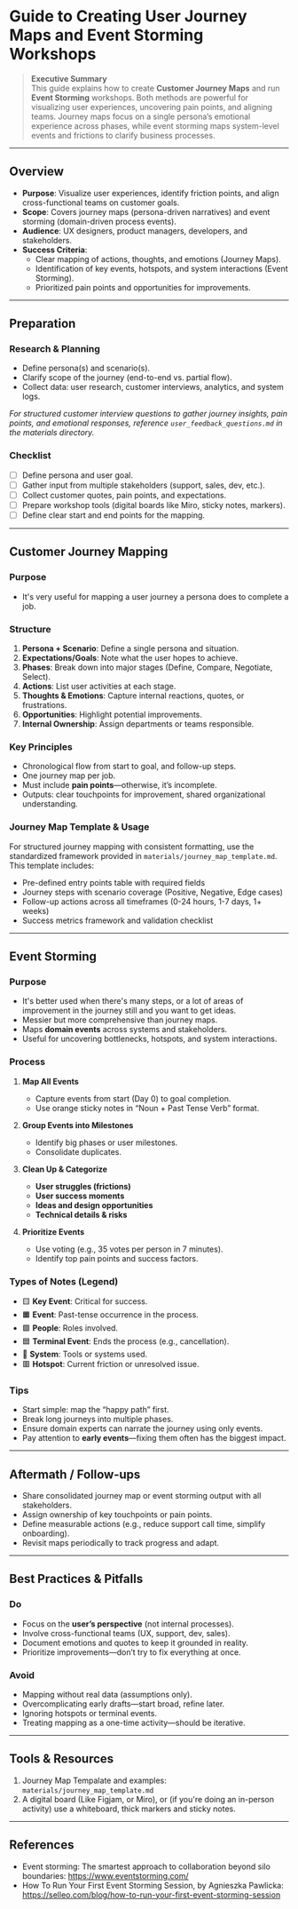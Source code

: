 # Guide to Creating User Journey Maps and Event Storming Workshops

> **Executive Summary**  
> This guide explains how to create **Customer Journey Maps** and run **Event Storming** workshops. Both methods are powerful for visualizing user experiences, uncovering pain points, and aligning teams. Journey maps focus on a single persona’s emotional experience across phases, while event storming maps system-level events and frictions to clarify business processes.

---

## Overview

- **Purpose**: Visualize user experiences, identify friction points, and align cross-functional teams on customer goals.  
- **Scope**: Covers journey maps (persona-driven narratives) and event storming (domain-driven process events).  
- **Audience**: UX designers, product managers, developers, and stakeholders.  
- **Success Criteria**:
  - Clear mapping of actions, thoughts, and emotions (Journey Maps).
  - Identification of key events, hotspots, and system interactions (Event Storming).
  - Prioritized pain points and opportunities for improvements.

---

## Preparation

### Research & Planning
- Define persona(s) and scenario(s).
- Clarify scope of the journey (end-to-end vs. partial flow).
- Collect data: user research, customer interviews, analytics, and system logs.

*For structured customer interview questions to gather journey insights, pain points, and emotional responses, reference `user_feedback_questions.md` in the materials directory.*

### Checklist
- [ ] Define persona and user goal.
- [ ] Gather input from multiple stakeholders (support, sales, dev, etc.).
- [ ] Collect customer quotes, pain points, and expectations.
- [ ] Prepare workshop tools (digital boards like Miro, sticky notes, markers).
- [ ] Define clear start and end points for the mapping.

---

## Customer Journey Mapping

### Purpose
- It's very useful for mapping a user journey a persona does to complete a job.

### Structure
1. **Persona + Scenario**: Define a single persona and situation.  
2. **Expectations/Goals**: Note what the user hopes to achieve.  
3. **Phases**: Break down into major stages (Define, Compare, Negotiate, Select).  
4. **Actions**: List user activities at each stage.  
5. **Thoughts & Emotions**: Capture internal reactions, quotes, or frustrations.  
6. **Opportunities**: Highlight potential improvements.  
7. **Internal Ownership**: Assign departments or teams responsible.

### Key Principles
- Chronological flow from start to goal, and follow-up steps.
- One journey map per job.
- Must include **pain points**—otherwise, it’s incomplete.
- Outputs: clear touchpoints for improvement, shared organizational understanding.

### Journey Map Template & Usage
For structured journey mapping with consistent formatting, use the standardized framework provided in `materials/journey_map_template.md`. This template includes:
- Pre-defined entry points table with required fields
- Journey steps with scenario coverage (Positive, Negative, Edge cases)
- Follow-up actions across all timeframes (0-24 hours, 1-7 days, 1+ weeks)
- Success metrics framework and validation checklist

---

## Event Storming

### Purpose
- It's better used when there's many steps, or a lot of areas of improvement in the journey still and you want to get ideas.
- Messier but more comprehensive than journey maps.
- Maps **domain events** across systems and stakeholders.
- Useful for uncovering bottlenecks, hotspots, and system interactions.

### Process
1. **Map All Events**  
   - Capture events from start (Day 0) to goal completion.  
   - Use orange sticky notes in “Noun + Past Tense Verb” format.  

2. **Group Events into Milestones**  
   - Identify big phases or user milestones.  
   - Consolidate duplicates.  

3. **Clean Up & Categorize**  
   - **User struggles (frictions)**  
   - **User success moments**  
   - **Ideas and design opportunities**  
   - **Technical details & risks**  

4. **Prioritize Events**  
   - Use voting (e.g., 35 votes per person in 7 minutes).  
   - Identify top pain points and success factors.  

### Types of Notes (Legend)
- 🟨 **Key Event**: Critical for success.  
- 🟧 **Event**: Past-tense occurrence in the process.  
- 🟩 **People**: Roles involved.  
- 🟦 **Terminal Event**: Ends the process (e.g., cancellation).  
- 🩷 **System**: Tools or systems used.  
- 🟥 **Hotspot**: Current friction or unresolved issue.  

### Tips
- Start simple: map the “happy path” first.  
- Break long journeys into multiple phases.  
- Ensure domain experts can narrate the journey using only events.  
- Pay attention to **early events**—fixing them often has the biggest impact.  

---

## Aftermath / Follow-ups
- Share consolidated journey map or event storming output with all stakeholders.  
- Assign ownership of key touchpoints or pain points.  
- Define measurable actions (e.g., reduce support call time, simplify onboarding).  
- Revisit maps periodically to track progress and adapt.  

---

## Best Practices & Pitfalls

### Do
- Focus on the **user’s perspective** (not internal processes).  
- Involve cross-functional teams (UX, support, dev, sales).  
- Document emotions and quotes to keep it grounded in reality.  
- Prioritize improvements—don’t try to fix everything at once.  

### Avoid
- Mapping without real data (assumptions only).  
- Overcomplicating early drafts—start broad, refine later.  
- Ignoring hotspots or terminal events.  
- Treating mapping as a one-time activity—should be iterative.  

---

## Tools & Resources
1. Journey Map Tempalate and examples: `materials/journey_map_template.md`
2. A digital board (Like Figjam, or Miro), or (if you're doing an in-person activity) use a whiteboard, thick markers and sticky notes.  

---

## References
- Event storming: The smartest approach to collaboration
beyond silo boundaries: https://www.eventstorming.com/  
- How To Run Your First Event Storming Session, by Agnieszka Pawlicka: https://selleo.com/blog/how-to-run-your-first-event-storming-session  